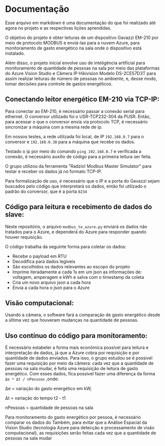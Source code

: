 # Documentação

Esse arquivo em markdown é uma documentação do que foi realizado até agora no projeto e as respectivas lições aprendidas.

O objetivo do projeto é obter leituras de um dispositivo Gavazzi EM-210 por meio de protocolo MODBUS e enviá-las para a nuvem Azure, para monitoramento de gasto energético na sala onde o dispositivo está instalado. 

Além disso, o projeto inicial envolve uso de inteligência artificial para monitoramento de quantidade de pessoas na sala por meio das plataformas do Azure Vision Studio e Câmera IP Hikivision Modelo DS-2CE57D3T para assim realizar leituras de número de pessoas no ambiente, e, desse modo, tomar decisões para controle de gastos energéticos.




## Conectando leitor energético EM-210 via TCP-IP:

Para conectar ao EM-210, é necessário passar a conexão serial para ethernet. O conversor utilizado foi o USR-TCP232-304 da PUSR. Então, para acessar o que o conversor envia via protocolo TCP, é necessário sincronizar a máquina com a mesma rede de ip. 

Em nossos testes, a rede utilizada foi local, de IP ```192.168.0.7``` para o conversor e ```192.168.0.30``` para a máquina que recebe os dados. 

Testado o ip por meio do comando ```ping 192.168.0.7``` e verificada a conexão, é necessário auxílio de código para a primeira leitura ser feita.

O grupo utilizou da ferramenta "Radzio! Modbus Master Simulator" para testar e receber os dados já no formato TCP-IP.

Para formalização de uso, é necessário que o IP e a porta do Gavazzi sejam buscados pelo código que interpretará os dados, então foi utilizado o padrão do conversor, que é a porta ```8234```

## Código para leitura e recebimento de dados do slave:

Neste repositório, o arquivo ```modbus_to_azure.py``` enviará os dados não tratados para o Azure, e dependerá do Azure para responder quando houver requisição.

O código trabalha da seguinte forma para coletar os dados:

- Recebe o payload em RTU
- Decodifica para dados legíveis
- São escolhidos os dados relevantes ao escopo do projeto
- Imprime iteradamente a cada 1s em um json as informações de: voltagem, amperagem e kWh e salva com o timestamp da coleta
- Cria um novo arquivo json a cada hora
- Envia a cada hora o json para o Azure

## Visão computacional:
Usando a câmera, o software fará a comparação de gasto energético desde a última vez que houveram mudanças na quantidade de pessoas.

## Uso contínuo do código para monitoramento:

É necessário estabeler a forma mais econômica possível para leitura e interpretação de dados, já que a Azure cobra por requisição e por quantidade de dados enviados. Para isso, o grupo estudou se é possivel fazer uma requisição por meio da câmera: cada vez que a quantidade de pessoas na sala mudar, é feita uma requisição de leitura de gasto energético. Com esses dados, fica possível fazer uma diferença da forma 
```Δe * Δt / nPessoas``` ,onde:

  Δe = variação do gasto energético em kW;

  Δt = variação do tempo t2 - t1

  nPessoas = quantidade de pessoas na sala

Para monitoramento do gasto energético por pessoa, é necessário comparar os dados do 
Também, para evitar que a Análise Espacial da Vision Studio (tecnologia Azure para detecção e processamento de visão computacional), as requisições serão feitas cada vez que a quantidade de pessoas na sala mudar




